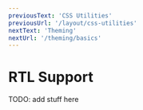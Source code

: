 ```yaml
---
previousText: 'CSS Utilities'
previousUrl: '/layout/css-utilities'
nextText: 'Theming'
nextUrl: '/theming/basics'
---
```


# RTL Support

TODO: add stuff here

